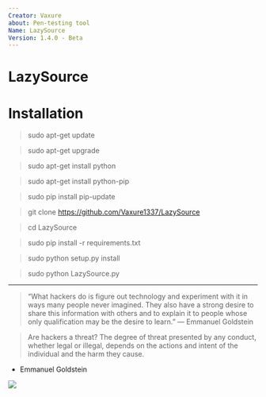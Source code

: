 ```yaml
---
Creator: Vaxure
about: Pen-testing tool
Name: LazySource
Version: 1.4.0 - Beta
---
```


# LazySource 

# Installation

> sudo apt-get update

> sudo apt-get upgrade

> sudo apt-get install python

> sudo apt-get install python-pip

> sudo pip install pip-update

> git clone https://github.com/Vaxure1337/LazySource

> cd LazySource

> sudo pip install -r requirements.txt

> sudo python setup.py install

> sudo python LazySource.py
***
> “What hackers do is figure out technology and experiment with it in ways many people never imagined. They also have a strong desire to share this information with others and to explain it to people whose only qualification may be the desire to learn.” 
― Emmanuel Goldstein

>Are hackers a threat? The degree of threat presented by any conduct, whether legal or illegal, depends on the actions and intent of the individual and the harm they cause.
- Emmanuel Goldstein

![](https://cdn.discordapp.com/attachments/537716599424286762/545046830811971586/Untitled_design.png)
